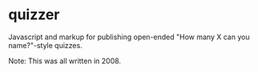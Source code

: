 quizzer
=======

Javascript and markup for publishing open-ended "How many X can you name?"-style quizzes.

Note: This was all written in 2008.
